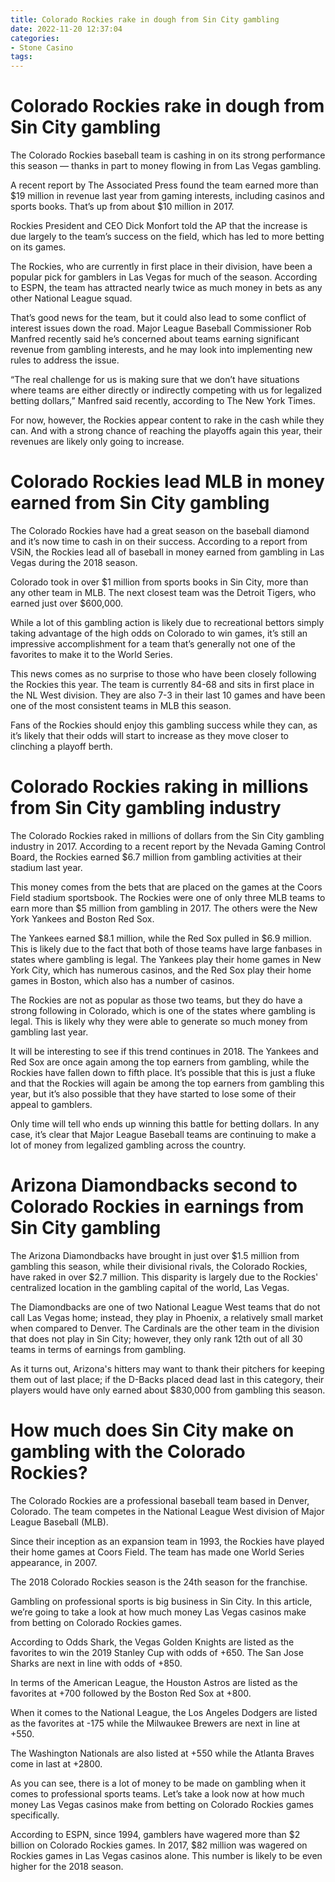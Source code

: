 ```yaml
---
title: Colorado Rockies rake in dough from Sin City gambling
date: 2022-11-20 12:37:04
categories:
- Stone Casino
tags:
---
```



#  Colorado Rockies rake in dough from Sin City gambling

The Colorado Rockies baseball team is cashing in on its strong performance this season — thanks in part to money flowing in from Las Vegas gambling.

A recent report by The Associated Press found the team earned more than $19 million in revenue last year from gaming interests, including casinos and sports books. That’s up from about $10 million in 2017.

 Rockies President and CEO Dick Monfort told the AP that the increase is due largely to the team’s success on the field, which has led to more betting on its games.

The Rockies, who are currently in first place in their division, have been a popular pick for gamblers in Las Vegas for much of the season. According to ESPN, the team has attracted nearly twice as much money in bets as any other National League squad.

That’s good news for the team, but it could also lead to some conflict of interest issues down the road. Major League Baseball Commissioner Rob Manfred recently said he’s concerned about teams earning significant revenue from gambling interests, and he may look into implementing new rules to address the issue.

“The real challenge for us is making sure that we don’t have situations where teams are either directly or indirectly competing with us for legalized betting dollars,” Manfred said recently, according to The New York Times.

For now, however, the Rockies appear content to rake in the cash while they can. And with a strong chance of reaching the playoffs again this year, their revenues are likely only going to increase.

#  Colorado Rockies lead MLB in money earned from Sin City gambling 

The Colorado Rockies have had a great season on the baseball diamond and it’s now time to cash in on their success. According to a report from VSiN, the Rockies lead all of baseball in money earned from gambling in Las Vegas during the 2018 season.

Colorado took in over $1 million from sports books in Sin City, more than any other team in MLB. The next closest team was the Detroit Tigers, who earned just over $600,000.

While a lot of this gambling action is likely due to recreational bettors simply taking advantage of the high odds on Colorado to win games, it’s still an impressive accomplishment for a team that’s generally not one of the favorites to make it to the World Series.

This news comes as no surprise to those who have been closely following the Rockies this year. The team is currently 84-68 and sits in first place in the NL West division. They are also 7-3 in their last 10 games and have been one of the most consistent teams in MLB this season.

Fans of the Rockies should enjoy this gambling success while they can, as it’s likely that their odds will start to increase as they move closer to clinching a playoff berth.

#  Colorado Rockies raking in millions from Sin City gambling industry 

The Colorado Rockies raked in millions of dollars from the Sin City gambling industry in 2017. According to a recent report by the Nevada Gaming Control Board, the Rockies earned $6.7 million from gambling activities at their stadium last year.

This money comes from the bets that are placed on the games at the Coors Field stadium sportsbook. The Rockies were one of only three MLB teams to earn more than $5 million from gambling in 2017. The others were the New York Yankees and Boston Red Sox.

The Yankees earned $8.1 million, while the Red Sox pulled in $6.9 million. This is likely due to the fact that both of those teams have large fanbases in states where gambling is legal. The Yankees play their home games in New York City, which has numerous casinos, and the Red Sox play their home games in Boston, which also has a number of casinos.

The Rockies are not as popular as those two teams, but they do have a strong following in Colorado, which is one of the states where gambling is legal. This is likely why they were able to generate so much money from gambling last year.

It will be interesting to see if this trend continues in 2018. The Yankees and Red Sox are once again among the top earners from gambling, while the Rockies have fallen down to fifth place. It’s possible that this is just a fluke and that the Rockies will again be among the top earners from gambling this year, but it’s also possible that they have started to lose some of their appeal to gamblers.

Only time will tell who ends up winning this battle for betting dollars. In any case, it’s clear that Major League Baseball teams are continuing to make a lot of money from legalized gambling across the country.

#  Arizona Diamondbacks second to Colorado Rockies in earnings from Sin City gambling 

The Arizona Diamondbacks have brought in just over $1.5 million from gambling this season, while their divisional rivals, the Colorado Rockies, have raked in over $2.7 million. This disparity is largely due to the Rockies' centralized location in the gambling capital of the world, Las Vegas.

The Diamondbacks are one of two National League West teams that do not call Las Vegas home; instead, they play in Phoenix, a relatively small market when compared to Denver. The Cardinals are the other team in the division that does not play in Sin City; however, they only rank 12th out of all 30 teams in terms of earnings from gambling.

As it turns out, Arizona's hitters may want to thank their pitchers for keeping them out of last place; if the D-Backs placed dead last in this category, their players would have only earned about $830,000 from gambling this season.

#  How much does Sin City make on gambling with the Colorado Rockies?

The Colorado Rockies are a professional baseball team based in Denver, Colorado. The team competes in the National League West division of Major League Baseball (MLB).

Since their inception as an expansion team in 1993, the Rockies have played their home games at Coors Field. The team has made one World Series appearance, in 2007.

The 2018 Colorado Rockies season is the 24th season for the franchise.

Gambling on professional sports is big business in Sin City. In this article, we’re going to take a look at how much money Las Vegas casinos make from betting on Colorado Rockies games.

According to Odds Shark, the Vegas Golden Knights are listed as the favorites to win the 2019 Stanley Cup with odds of +650. The San Jose Sharks are next in line with odds of +850.

In terms of the American League, the Houston Astros are listed as the favorites at +700 followed by the Boston Red Sox at +800.

When it comes to the National League, the Los Angeles Dodgers are listed as the favorites at -175 while the Milwaukee Brewers are next in line at +550.

The Washington Nationals are also listed at +550 while the Atlanta Braves come in last at +2800.

As you can see, there is a lot of money to be made on gambling when it comes to professional sports teams. Let’s take a look now at how much money Las Vegas casinos make from betting on Colorado Rockies games specifically.


   According to ESPN, since 1994, gamblers have wagered more than $2 billion on Colorado Rockies games. In 2017, $82 million was wagered on Rockies games in Las Vegas casinos alone. This number is likely to be even higher for the 2018 season.
